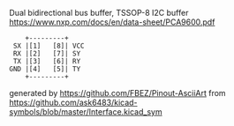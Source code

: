 Dual bidirectional bus buffer, TSSOP-8
I2C buffer
https://www.nxp.com/docs/en/data-sheet/PCA9600.pdf


	    +---------+
	 SX |[1]   [8]| VCC
	 RX |[2]   [7]| SY
	 TX |[3]   [6]| RY
	GND |[4]   [5]| TY
	    +---------+


generated by https://github.com/FBEZ/Pinout-AsciiArt from https://github.com/ask6483/kicad-symbols/blob/master/Interface.kicad_sym
